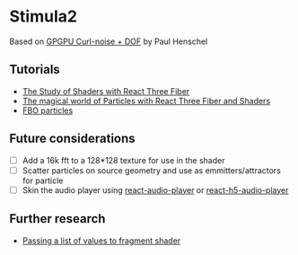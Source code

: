# Stimula2

Based on [GPGPU Curl-noise + DOF](https://codesandbox.io/s/zgsyn) by Paul Henschel

## Tutorials

- [The Study of Shaders with React Three Fiber](https://blog.maximeheckel.com/posts/the-study-of-shaders-with-react-three-fiber/)
- [The magical world of Particles with React Three Fiber and Shaders](https://blog.maximeheckel.com/posts/the-magical-world-of-particles-with-react-three-fiber-and-shaders/)
- [FBO particles](https://barradeau.com/blog/?p=621)

## Future considerations

- [ ] Add a 16k fft to a 128\*128 texture for use in the shader
- [ ] Scatter particles on source geometry and use as emmitters/attractors for particle
- [ ] Skin the audio player using [react-audio-player](https://github.com/justinmc/react-audio-player#readme) or [react-h5-audio-player](https://github.com/lhz516/react-h5-audio-player)

## Further research

- [Passing a list of values to fragment shader](https://stackoverflow.com/questions/7954927/passing-a-list-of-values-to-fragment-shader)
